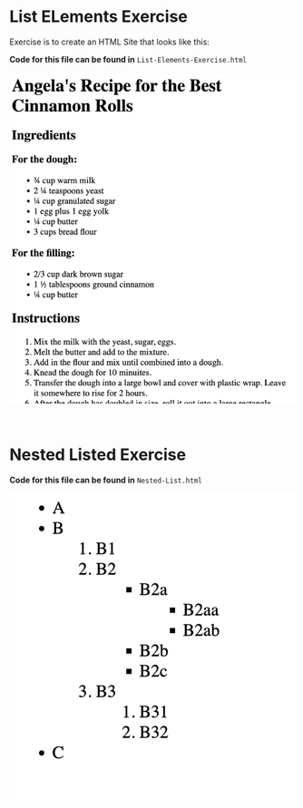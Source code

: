 # List ELements Exercise
Exercise is to create an HTML Site that looks like this:

**Code for this file can be found in** ```List-Elements-Exercise.html```
<br><br>
![Alt Text](https://raw.githubusercontent.com/umairmaratab/Images-repo/main/goal-list-elements.png)

<br>

# Nested Listed Exercise

**Code for this file can be found in** ```Nested-List.html```

![Alt Text](https://raw.githubusercontent.com/umairmaratab/Images-repo/main/goal-nesting-and-identation.png)

